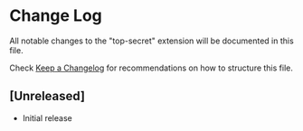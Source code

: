 # Change Log

All notable changes to the "top-secret" extension will be documented in this file.

Check [Keep a Changelog](http://keepachangelog.com/) for recommendations on how to structure this file.

## [Unreleased]

- Initial release